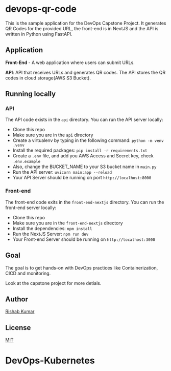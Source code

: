 # devops-qr-code

This is the sample application for the DevOps Capstone Project.
It generates QR Codes for the provided URL, the front-end is in NextJS and the API is written in Python using FastAPI.

## Application

**Front-End** - A web application where users can submit URLs.

**API**: API that receives URLs and generates QR codes. The API stores the QR codes in cloud storage(AWS S3 Bucket).

## Running locally

### API

The API code exists in the `api` directory. You can run the API server locally:

- Clone this repo
- Make sure you are in the `api` directory
- Create a virtualenv by typing in the following command: `python -m venv .venv`
- Install the required packages: `pip install -r requirements.txt`
- Create a `.env` file, and add you AWS Access and Secret key, check  `.env.example`
- Also, change the BUCKET_NAME to your S3 bucket name in `main.py`
- Run the API server: `uvicorn main:app --reload`
- Your API Server should be running on port `http://localhost:8000`

### Front-end

The front-end code exits in the `front-end-nextjs` directory. You can run the front-end server locally:

- Clone this repo
- Make sure you are in the `front-end-nextjs` directory
- Install the dependencies: `npm install`
- Run the NextJS Server: `npm run dev`
- Your Front-end Server should be running on `http://localhost:3000`


## Goal

The goal is to get hands-on with DevOps practices like Containerization, CICD and monitoring.

Look at the capstone project for more detials.

## Author

[Rishab Kumar](https://github.com/rishabkumar7)

## License

[MIT](./LICENSE)
# DevOps-Kubernetes
